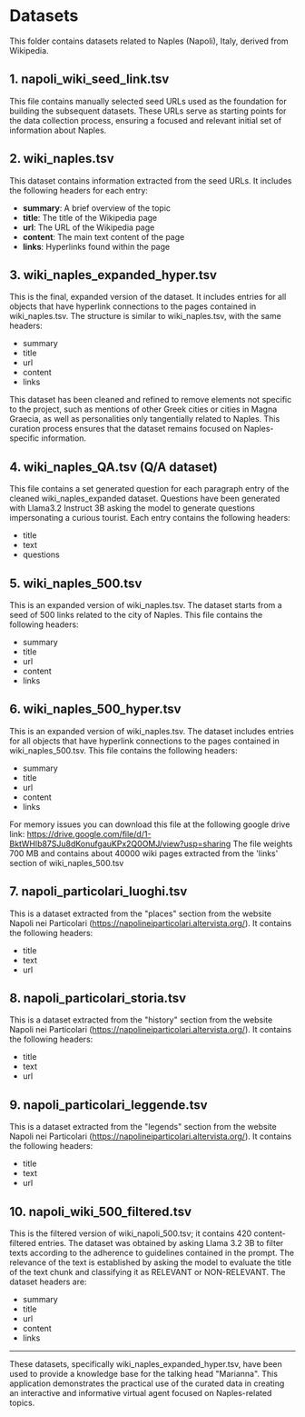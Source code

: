 # Datasets

This folder contains datasets related to Naples (Napoli), Italy, derived from Wikipedia. 

## 1. napoli_wiki_seed_link.tsv

This file contains manually selected seed URLs used as the foundation for building the subsequent datasets. These URLs serve as starting points for the data collection process, ensuring a focused and relevant initial set of information about Naples.

## 2. wiki_naples.tsv

This dataset contains information extracted from the seed URLs. It includes the following headers for each entry:

- **summary**: A brief overview of the topic
- **title**: The title of the Wikipedia page
- **url**: The URL of the Wikipedia page
- **content**: The main text content of the page
- **links**: Hyperlinks found within the page

## 3. wiki_naples_expanded_hyper.tsv

This is the final, expanded version of the dataset. It includes entries for all objects that have hyperlink connections to the pages contained in wiki_naples.tsv. The structure is similar to wiki_naples.tsv, with the same headers:

- summary
- title
- url
- content
- links

This dataset has been cleaned and refined to remove elements not specific to the project, such as mentions of other Greek cities or cities in Magna Graecia, as well as personalities only tangentially related to Naples. This curation process ensures that the dataset remains focused on Naples-specific information.

## 4. wiki_naples_QA.tsv (Q/A dataset)

This file contains a set generated question for each paragraph entry of the cleaned wiki_naples_expanded dataset. Questions have been generated with Llama3.2 Instruct 3B asking the model to generate questions impersonating a curious tourist. Each entry contains the following headers:

- title
- text
- questions

## 5. wiki_naples_500.tsv

This is an expanded version of wiki_naples.tsv. The dataset starts from a seed of 500 links related to the city of Naples. This file contains the following headers:

- summary
- title
- url
- content
- links

## 6. wiki_naples_500_hyper.tsv

This is an expanded version of wiki_naples.tsv. The dataset includes entries for all objects that have hyperlink connections to the pages contained in wiki_naples_500.tsv. This file contains the following headers:

- summary
- title
- url
- content
- links

For memory issues you can download this file at the following google drive link: https://drive.google.com/file/d/1-BktWHlb87SJu8dKonufgauKPx2Q0OMJ/view?usp=sharing 
The file weights 700 MB and contains about 40000 wiki pages extracted from the 'links' section of wiki_naples_500.tsv

## 7. napoli_particolari_luoghi.tsv

This is a dataset extracted from the "places" section from the website Napoli nei Particolari (https://napolineiparticolari.altervista.org/). It contains the following headers:

- title
- text
- url

## 8. napoli_particolari_storia.tsv

This is a dataset extracted from the "history" section from the website Napoli nei Particolari (https://napolineiparticolari.altervista.org/). It contains the following headers:

- title
- text
- url

## 9. napoli_particolari_leggende.tsv

This is a dataset extracted from the "legends" section from the website Napoli nei Particolari (https://napolineiparticolari.altervista.org/). It contains the following headers:

- title
- text
- url

## 10. napoli_wiki_500_filtered.tsv

This is the filtered version of wiki_napoli_500.tsv; it contains 420 content-filtered entries. The dataset was obtained by asking Llama 3.2 3B to filter texts according to the adherence to guidelines contained in the prompt. The relevance of the text is established by asking the model to evaluate the title of the text chunk and classifying it as RELEVANT or NON-RELEVANT. The dataset headers are:

- summary
- title
- url
- content
- links

---

These datasets, specifically wiki_naples_expanded_hyper.tsv, have been used to provide a knowledge base for the talking head "Marianna". This application demonstrates the practical use of the curated data in creating an interactive and informative virtual agent focused on Naples-related topics.
